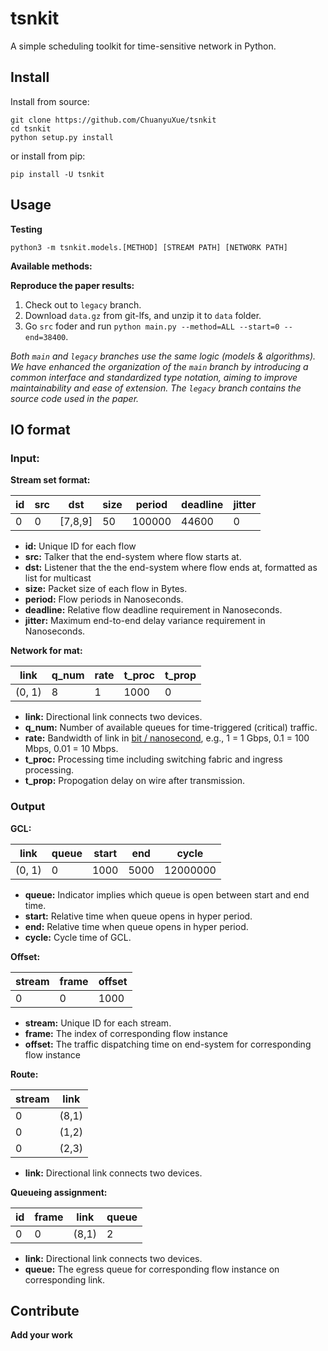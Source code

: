 # tsnkit

A simple scheduling toolkit for time-sensitive network in Python.

## Install

Install from source:

```
git clone https://github.com/ChuanyuXue/tsnkit
cd tsnkit
python setup.py install
```


or install from pip:

`pip install -U tsnkit `

## Usage

**Testing**

`python3 -m tsnkit.models.[METHOD] [STREAM PATH] [NETWORK PATH]`

**Available methods:**

**Reproduce the paper results:**

1. Check out to `legacy` branch.
2. Download `data.gz` from git-lfs, and unzip it to `data` folder.
3. Go `src` foder and run `python main.py --method=ALL --start=0 --end=38400`.

*Both `main` and `legacy` branches use the same logic (models & algorithms). We have enhanced the organization of the `main` branch by introducing a common interface and standardized type notation, aiming to improve maintainability and ease of extension. The `legacy` branch contains the source code used in the paper.*

## IO format

### Input:

**Stream set format:**

| id  | src | dst     | size | period | deadline | jitter |
| --- | --- | ------- | ---- | ------ | -------- | ------ |
| 0   | 0   | [7,8,9] | 50   | 100000 | 44600    | 0      |

- **id:** Unique ID for each flow
- **src:** Talker that the end-system where flow starts at.
- **dst:** Listener that the the end-system where flow ends at, formatted as list for multicast
- **size:** Packet size of each flow in Bytes.
- **period:** Flow periods in Nanoseconds.
- **deadline:** Relative flow deadline requirement in Nanoseconds.
- **jitter:** Maximum end-to-end delay variance requirement in Nanoseconds.

**Network for mat:**

| link   | q_num | rate | t_proc | t_prop |
| ------ | ----- | ---- | ------ | ------ |
| (0, 1) | 8     | 1    | 1000   | 0      |

- **link:** Directional link connects two devices.
- **q_num:** Number of available queues for time-triggered (critical) traffic.
- **rate:** Bandwidth of link in <u>bit / nanosecond</u>, e.g., 1 = 1 Gbps, 0.1 = 100 Mbps, 0.01 = 10 Mbps.
- **t_proc:** Processing time including switching fabric and ingress processing.
- **t_prop:** Propogation delay on wire after transmission.

### Output

**GCL:**

| link   | queue | start | end  | cycle    |
| ------ | ----- | ----- | ---- | -------- |
| (0, 1) | 0     | 1000  | 5000 | 12000000 |

- **queue:** Indicator implies which queue is open between start and end time.
- **start:** Relative time when queue opens in hyper period.
- **end:** Relative time when queue opens in hyper period.
- **cycle:** Cycle time of GCL.

**Offset:**

| stream | frame | offset |
| ------ | ----- | ------ |
| 0      | 0     | 1000   |

- **stream:** Unique ID for each stream.
- **frame:** The index of corresponding flow instance
- **offset:** The traffic dispatching time on end-system for corresponding flow instance

**Route:**

| stream | link  |
| ------ | ----- |
| 0      | (8,1) |
| 0      | (1,2) |
| 0      | (2,3) |

- **link:** Directional link connects two devices.

**Queueing assignment:**

| id  | frame | link  | queue |
| --- | ----- | ----- | ----- |
| 0   | 0     | (8,1) | 2     |

- **link:** Directional link connects two devices.
- **queue:** The egress queue for corresponding flow instance on corresponding link.




## Contribute

**Add your work**
